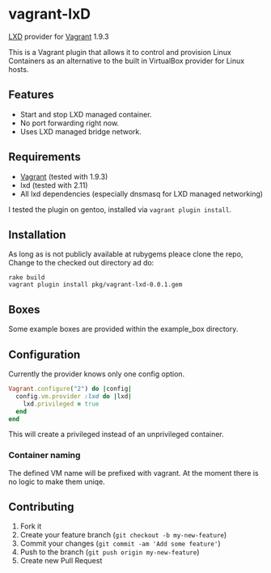 # vagrant-lxD

[LXD](https://www.ubuntu.com/containers/lxd) provider for
[Vagrant](http://www.vagrantup.com/) 1.9.3

This is a Vagrant plugin that allows it to control and provision Linux
Containers as an alternative to the built in VirtualBox provider for Linux
hosts.

## Features

* Start and stop LXD managed container.
* No port forwarding right now.
* Uses LXD managed bridge network.

## Requirements

* [Vagrant](http://www.vagrantup.com/downloads.html) (tested with 1.9.3)
* lxd (tested with 2.11)
* All lxd dependencies (especially dnsmasq for LXD managed networking)

I tested the plugin on gentoo, installed via `vagrant plugin install`.

## Installation

As long as is not publicly available at rubygems pleace clone the repo,
Change to the checked out directory ad do:

```
rake build
vagrant plugin install pkg/vagrant-lxd-0.0.1.gem
```

## Boxes

Some example boxes are provided within the example_box directory.

## Configuration

Currently the provider knows only one config option.

```ruby
Vagrant.configure("2") do |config|
  config.vm.provider :lxd do |lxd|
    lxd.privileged = true
  end
end
```

This will create a privileged instead of an unprivileged container.

### Container naming

The defined VM name will be prefixed with vagrant. At the moment there is
no logic to make them uniqe.

## Contributing

1. Fork it
2. Create your feature branch (`git checkout -b my-new-feature`)
3. Commit your changes (`git commit -am 'Add some feature'`)
4. Push to the branch (`git push origin my-new-feature`)
5. Create new Pull Request

